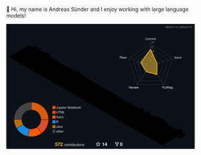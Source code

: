 👋 Hi, my name is Andreas Sünder and I enjoy working with large language models!

![Contribution chart](profile-3d-contrib/profile-night-rainbow.svg)
